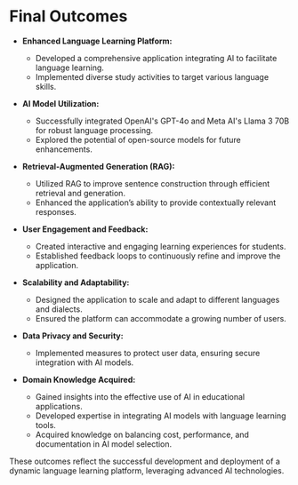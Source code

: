 # Final Outcomes

- **Enhanced Language Learning Platform:**
  - Developed a comprehensive application integrating AI to facilitate language learning.
  - Implemented diverse study activities to target various language skills.

- **AI Model Utilization:**
  - Successfully integrated OpenAI's GPT-4o and Meta AI's Llama 3 70B for robust language processing.
  - Explored the potential of open-source models for future enhancements.

- **Retrieval-Augmented Generation (RAG):**
  - Utilized RAG to improve sentence construction through efficient retrieval and generation.
  - Enhanced the application’s ability to provide contextually relevant responses.

- **User Engagement and Feedback:**
  - Created interactive and engaging learning experiences for students.
  - Established feedback loops to continuously refine and improve the application.

- **Scalability and Adaptability:**
  - Designed the application to scale and adapt to different languages and dialects.
  - Ensured the platform can accommodate a growing number of users.

- **Data Privacy and Security:**
  - Implemented measures to protect user data, ensuring secure integration with AI models.

- **Domain Knowledge Acquired:**
  - Gained insights into the effective use of AI in educational applications.
  - Developed expertise in integrating AI models with language learning tools.
  - Acquired knowledge on balancing cost, performance, and documentation in AI model selection.

These outcomes reflect the successful development and deployment of a dynamic language learning platform, leveraging advanced AI technologies.